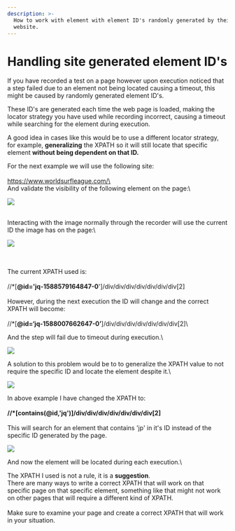 ```yaml
---
description: >-
  How to work with element with element ID's randomly generated by their host
  website.
---
```


# Handling site generated element ID's

If you have recorded a test on a page however upon execution noticed that a step failed due to an element not being located causing a timeout, this might be caused by randomly generated element ID's.

These ID's are generated each time the web page is loaded, making the locator strategy you have used while recording incorrect, causing a timeout while searching for the element during execution.

A good idea in cases like this would be to use a different locator strategy, for example, **generalizing** the XPATH so it will still locate that specific element **without being dependent on that ID.**

For the next example we will use the following site:\
\
[https://www.worldsurfleague.com/\
\
](https://www.worldsurfleague.com)And validate the visibility of the following element on the page:\


![](https://downloads.intercomcdn.com/i/o/205879543/2a5a926e7fc8cdeb99a2c97d/Untitled2.png)

\
Interacting with the image normally through the recorder will use the current ID the image has on the page:\


![](https://downloads.intercomcdn.com/i/o/206266002/995bb5bd19fd51bf44bcd944/Untitled.png)

\
\
The current XPATH used is:\
\
&#x20;//\*\[**@id='jq-1588579164847-0**']/div/div/div/div/div/div/div\[2]\
\
However, during the next execution the ID will change and the correct XPATH will become:\
\
//\*\[**@id=‘jq-1588007662647-0’**]/div/div/div/div/div/div/div\[2]\


And the step will fail due to timeout during execution.\


![](https://downloads.intercomcdn.com/i/o/205953687/d40c5f8fb90b6a60c93ecc82/Untitled.png)

A solution to this problem would be to to generalize the XPATH value to not require the specific ID and locate the element despite it.\


![](https://downloads.intercomcdn.com/i/o/205959552/1496409a948553ad2342c60a/Untitled3.png)

In above example I have changed the XPATH to:\
\
&#x20;**//\*\[contains(@id,'jq')]/div/div/div/div/div/div/div\[2]**\
\
This will search for an element that contains 'jp' in it's ID instead of the specific ID generated by the page.

![](https://downloads.intercomcdn.com/i/o/205962937/d522fd0f5736e98d3526583b/Untitled4.png)

And now the element will be located during each execution.\


The XPATH I used is not a rule, it is a **suggestion**.\
There are many ways to write a correct XPATH that will work on that specific page on that specific element, something like that might not work on other pages that will require a different kind of XPATH.\
\
Make sure to examine your page and create a correct XPATH that will work in your situation.
